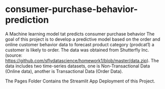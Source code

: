 # consumer-purchase-behavior-prediction
A Machine learning model tat predicts consumer purchase behavior
The goal of this project is to develop a predictive model based on the order and online customer behavior data to forecast product category (prodcat1) a customer is likely to order. The data was obtained from Shutterfly Inc. (source: https://github.com/sflydatascience/homework1/blob/master/data.zip). The data includes two time-series datasets, one is Non-Transactional Data (Online data), another is Transactional Data (Order Data).

The Pages Folder Contains the Streamlit App Deployment of this Project.
